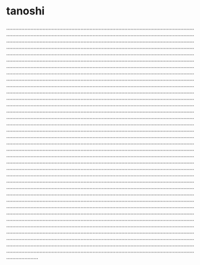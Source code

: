 # tanoshi

.....................................................................................................................................................................................................................................................................................................................................................................................................................................................................................................................................................................................................................................................................................................................................................................................................................................................................................................................................................................................................................................................................................................................................................................................................................................................................................................................................................................................................................................................................................................................................................................................................................................................................................................................................................................................................................................................................................................................................................................................................................................................................................................................................................................................................................................................................................................................................................................................................................................................................................................................................................................................................................................................................................................................................................................................................................................................................................................................................................................................................................................................................................................................................................................................................................................................................................................................................................................................................................................................................................................................................................................................................................................................................................................................................................................................................................................................................................................................................................................................................................................................................................................................................................................................................................................................................................................................................................................................................................................................................................................................................................................................................................................................................